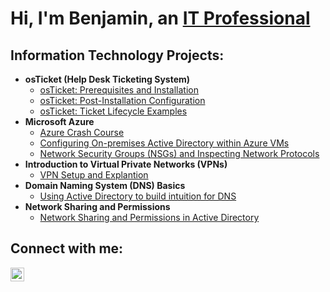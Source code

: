 <h1>Hi, I'm Benjamin, an <a href="https://www.linkedin.com/in/benjaminbode98
">IT Professional</a></h1>

<h2> Information Technology Projects:</h2>

- <b>osTicket (Help Desk Ticketing System)</b>
  - [osTicket: Prerequisites and Installation](https://github.com/Coder-B98/osticket-prereqs)
  - [osTicket: Post-Installation Configuration](https://github.com/Coder-B98/post-install-config)
  - [osTicket: Ticket Lifecycle Examples](https://github.com/Coder-B98/ticket-lifecycle)
- <b>Microsoft Azure</b>
  - [Azure Crash Course](https://github.com/Coder-B98/Azure-CC)
  - [Configuring On-premises Active Directory within Azure VMs](https://github.com/Coder-B98/configure-ad)
  - [Network Security Groups (NSGs) and Inspecting Network Protocols](https://github.com/Coder-B98/azure-network-protocols)
- <b>Introduction to Virtual Private Networks (VPNs)</b>
    - [VPN Setup and Explantion](https://github.com/Coder-B98/VPN)
- <b> Domain Naming System (DNS) Basics</b>
    - [Using Active Directory to build intuition for DNS](https://github.com/Coder-B98/DNS)
 - <b> Network Sharing and Permissions</b>
    - [Network Sharing and Permissions in Active Directory](https://github.com/Coder-B98/Network-Sharing)
 
      
      
     





<h2>Connect with me:</h2>

[<img align="left" alt="Josh | LinkedIn" width="22px" src="https://cdn.jsdelivr.net/npm/simple-icons@v3/icons/linkedin.svg" />][linkedin]

[linkedin]: https://www.linkedin.com/in/benjaminbode98





